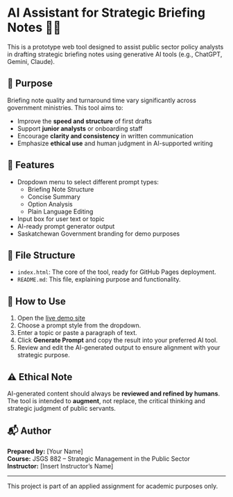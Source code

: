 
# AI Assistant for Strategic Briefing Notes 🧠📝

This is a prototype web tool designed to assist public sector policy analysts in drafting strategic briefing notes using generative AI tools (e.g., ChatGPT, Gemini, Claude).

## 🎯 Purpose

Briefing note quality and turnaround time vary significantly across government ministries. This tool aims to:
- Improve the **speed and structure** of first drafts
- Support **junior analysts** or onboarding staff
- Encourage **clarity and consistency** in written communication
- Emphasize **ethical use** and human judgment in AI-supported writing

## 🧰 Features

- Dropdown menu to select different prompt types:
  - Briefing Note Structure
  - Concise Summary
  - Option Analysis
  - Plain Language Editing
- Input box for user text or topic
- AI-ready prompt generator output
- Saskatchewan Government branding for demo purposes

## 📁 File Structure

- `index.html`: The core of the tool, ready for GitHub Pages deployment.
- `README.md`: This file, explaining purpose and functionality.

## 🚀 How to Use

1. Open the [live demo site](https://yourusername.github.io/your-repo-name/)
2. Choose a prompt style from the dropdown.
3. Enter a topic or paste a paragraph of text.
4. Click **Generate Prompt** and copy the result into your preferred AI tool.
5. Review and edit the AI-generated output to ensure alignment with your strategic purpose.

## ⚠️ Ethical Note

AI-generated content should always be **reviewed and refined by humans**. The tool is intended to **augment**, not replace, the critical thinking and strategic judgment of public servants.

## 📬 Author

**Prepared by:** [Your Name]  
**Course:** JSGS 882 – Strategic Management in the Public Sector  
**Instructor:** [Insert Instructor’s Name]

---

This project is part of an applied assignment for academic purposes only.  
